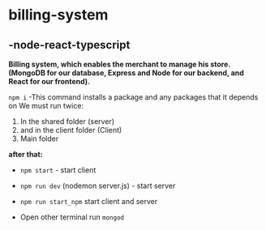 # billing-system
## -node-react-typescript
 
**Billing system, which enables the merchant to manage his store. (MongoDB for our database, Express and Node for our backend, and React for our frontend).**

`npm i` -This command installs a package and any packages that it depends on
We must run twice:

1. In the shared folder (server) 
2. and in the client folder (Client)
3. Main folder

**after that:**

- `npm start` - start client
- `npm run dev` (nodemon server.js) - start server
  
- `npm run start_npm`   start client and server
- Open other terminal run `mongod`
  